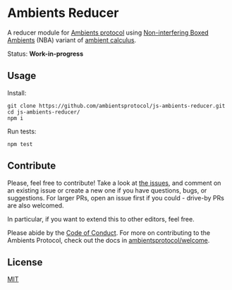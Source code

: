 # Ambients Reducer

A reducer module for [Ambients protocol](https://github.com/ambientsprotocol) using [Non-interfering Boxed Ambients](https://www.dais.unive.it/~michele/Papers/nba.pdf) (NBA) variant of [ambient calculus](https://github.com/ambientsprotocol/research-ambients).

Status: **Work-in-progress**

## Usage

Install:

```
git clone https://github.com/ambientsprotocol/js-ambients-reducer.git
cd js-ambients-reducer/
npm i
```

Run tests:

```
npm test
```

## Contribute

Please, feel free to contribute! Take a look at [the issues](https://github.com/ambientsprotocol/has-ambients-reducer/issues), and comment on an existing issue or create a new one if you have questions, bugs, or suggestions. For larger PRs, open an issue first if you could - drive-by PRs are also welcomed.

In particular, if you want to extend this to other editors, feel free.

Please abide by the [Code of Conduct](https://github.com/ambientsprotocol/welcome/blob/feat/init/CODE_OF_CONDUCT.md). For more on contributing to the Ambients Protocol, check out the docs in [ambientsprotocol/welcome](https://github.com/ambientsprotocol/welcome).

## License

[MIT](LICENSE)